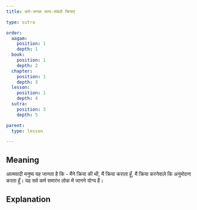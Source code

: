 ```yaml
---
title: कर्म-जनक सत्य-संबंधी क्रियाएं

type: sutra

order:
  aagam: 
    position: 1
    depth: 1
  book: 
    position: 1
    depth: 2
  chapter: 
    position: 1
    depth: 3
  lesson: 
    position: 1
    depth: 4
  sutra: 
    position: 3
    depth: 5

parent:
  type: lesson

---
```


## Meaning
आत्मवादी मनुष्य यह जानता है कि - मैंने क्रिया की थी, मैं क्रिया कराता हूँ, मैं क्रिया करनेवाले कि अनुमोदना करता हूँ। यह सर्व कर्म समारंभ लोक में जानने योग्य हैं। 

## Explanation